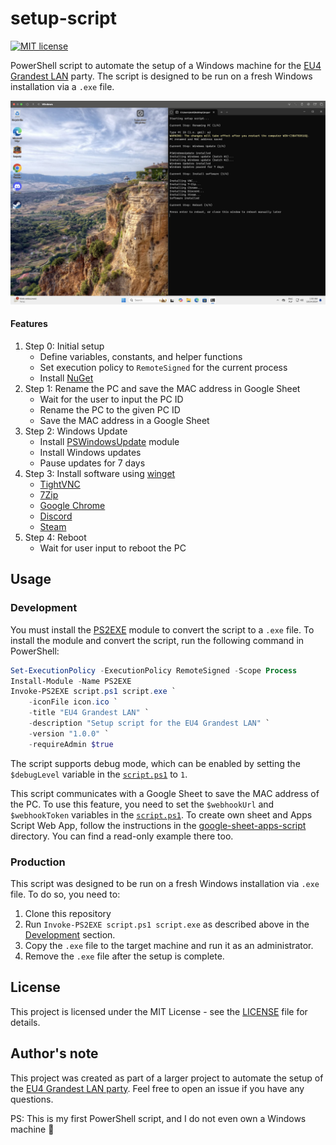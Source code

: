 # setup-script

[![MIT license](https://img.shields.io/github/license/quarties/eu4-grandest-lan-party.svg)](../../LICENSE)

PowerShell script to automate the setup of a Windows machine for the [EU4 Grandest LAN](https://www.paradoxinteractive.com/games/europa-universalis-iv/grandest-lan) party.
The script is designed to be run on a fresh Windows installation via a `.exe` file.

![Script output](./script-output.png)

#### Features
1. Step 0: Initial setup
   - Define variables, constants, and helper functions
   - Set execution policy to `RemoteSigned` for the current process
   - Install [NuGet](https://www.nuget.org/)
2. Step 1: Rename the PC and save the MAC address in Google Sheet
   - Wait for the user to input the PC ID 
   - Rename the PC to the given PC ID
   - Save the MAC address in a Google Sheet
3. Step 2: Windows Update
   - Install [PSWindowsUpdate](https://www.powershellgallery.com/packages/PSWindowsUpdate) module
   - Install Windows updates
   - Pause updates for 7 days
4. Step 3: Install software using [winget](https://learn.microsoft.com/pl-pl/windows/package-manager/winget/)
   - [TightVNC](https://www.tightvnc.com/)
   - [7Zip](https://www.7-zip.org/)
   - [Google Chrome](https://www.google.com/chrome/)
   - [Discord](https://discord.com/)
   - [Steam](https://store.steampowered.com/)
5. Step 4: Reboot
   - Wait for user input to reboot the PC

## Usage

### Development

You must install the [PS2EXE](https://www.powershellgallery.com/packages/ps2exe) module to convert the script to a `.exe` file.
To install the module and convert the script, run the following command in PowerShell:

```powershell
Set-ExecutionPolicy -ExecutionPolicy RemoteSigned -Scope Process
Install-Module -Name PS2EXE
Invoke-PS2EXE script.ps1 script.exe `
    -iconFile icon.ico `
    -title "EU4 Grandest LAN" `
    -description "Setup script for the EU4 Grandest LAN" `
    -version "1.0.0" `
    -requireAdmin $true
```

The script supports debug mode, which can be enabled by setting the `$debugLevel` variable in the [`script.ps1`](./script.ps1) to `1`.

This script communicates with a Google Sheet to save the MAC address of the PC.
To use this feature, you need to set the `$webhookUrl` and `$webhookToken` variables in the [`script.ps1`](./script.ps1).
To create own sheet and Apps Script Web App, follow the instructions in the [google-sheet-apps-script](../google-sheet-apps-script/README.md) directory.
You can find a read-only example there too.

### Production

This script was designed to be run on a fresh Windows installation via `.exe` file. To do so, you need to:
1. Clone this repository
2. Run `Invoke-PS2EXE script.ps1 script.exe` as described above in the [Development](#development) section.
3. Copy the `.exe` file to the target machine and run it as an administrator.
4. Remove the `.exe` file after the setup is complete.

## License

This project is licensed under the MIT License - see the [LICENSE](../../LICENSE) file for details.

## Author's note

This project was created as part of a larger project to automate the setup of the [EU4 Grandest LAN party](https://github.com/quarties/eu4-grandest-lan-party).
Feel free to open an issue if you have any questions.

PS: This is my first PowerShell script, and I do not even own a Windows machine :see_no_evil:
